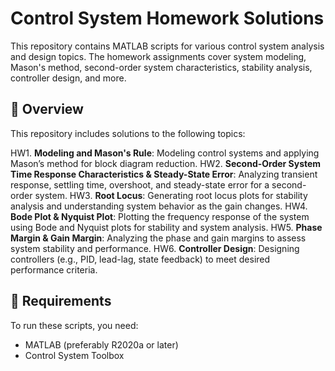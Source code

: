 # Control System Homework Solutions

This repository contains MATLAB scripts for various control system analysis and design topics. The homework assignments cover system modeling, Mason's method, second-order system characteristics, stability analysis, controller design, and more.

## 📌 Overview

This repository includes solutions to the following topics:

HW1. **Modeling and Mason's Rule**: Modeling control systems and applying Mason’s method for block diagram reduction.
HW2. **Second-Order System Time Response Characteristics & Steady-State Error**: Analyzing transient response, settling time, overshoot, and steady-state error for a second-order system.
HW3. **Root Locus**: Generating root locus plots for stability analysis and understanding system behavior as the gain changes.
HW4. **Bode Plot & Nyquist Plot**: Plotting the frequency response of the system using Bode and Nyquist plots for stability and system analysis.
HW5. **Phase Margin & Gain Margin**: Analyzing the phase and gain margins to assess system stability and performance.
HW6. **Controller Design**: Designing controllers (e.g., PID, lead-lag, state feedback) to meet desired performance criteria.

## 🔧 Requirements

To run these scripts, you need:

- MATLAB (preferably R2020a or later)
- Control System Toolbox



